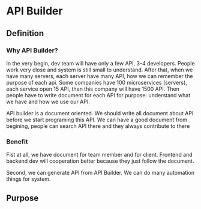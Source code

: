 # API Builder
## Definition
### Why API Builder?
In the very begin, dev team will have only a few API, 3-4 developers. People work very close and system is still small to understand. After that, when we have many servers, each server have many API, how we can remember the purpose of each api. Some companies have 100 microservices (servers), each service open 15 API, then this company will have 1500 API. Then people have to write document for each API for purpose: understand what we have and how we use our API.

API builder is a document oriented. We should write all document about API before we start programing this API. We can have a good document from begining, people can search API there and they always contribute to there

### Benefit
Fist at all, we have document for team member and for client. Frontend and backend dev will cooperation better because they just follow the document.

Second, we can generate API from API Builder. We can do many automation things for system. 

## Purpose
